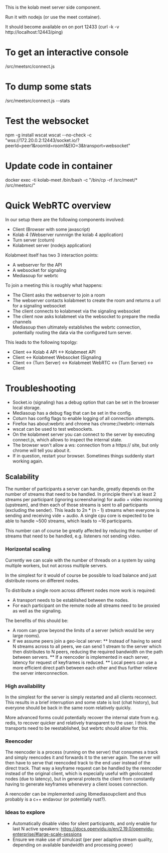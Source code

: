 This is the kolab meet server side component.

Run it with nodejs (or use the meet container).

It should become available on on port 12433 (curl -k -v http://localhost:12443/ping)

# To get an interactive console
/src/meetsrc/connect.js

# To dump some stats
/src/meetsrc/connect.js --stats

# Test the websocket
npm -g install wscat
wscat --no-check -c "wss://172.20.0.2:12443/socket.io/?peerId=peer1&roomId=room1&EIO=3&transport=websocket"

# Update code in container
docker exec -ti kolab-meet /bin/bash -c "/bin/cp -rf /src/meet/* /src/meetsrc/"

# Quick WebRTC overview

In our setup there are the following components involved:
* Client (Browser with some javascript)
* Kolab 4 (Webserver runnnign the kolab 4 application)
* Turn server (coturn)
* Kolabmeet server (nodejs application)

Kolabmeet itself has two 3 interaction points:
* A webserver for the API
* A websocket for signaling
* Mediasoup for webrtc

To join a meeting this is roughly what happens:
* The Client asks the webserver to join a room
* The webserver contacts kolabmeet to create the room and returns a url for a signaling websocket
* The client connects to kolabmeet via the signaling websocket
* The client now asks kolabmeet via the websocket to prepare the media channels
* Mediasoup then ultimately establishes the webrtc connection, potentially routing the data via the configured turn server.

This leads to the following topolgy:
* Client <-> Kolab 4 API <-> Kolabmeet API
* Client <-> Kolabmeet Websocket (Signaling
* Client <-> (Turn Server) <-> Kolabmeet WebRTC <-> (Turn Server) <-> Client


# Troubleshooting

* Socket.io (signaling) has a debug option that can be set in the browser local storage.
* Mediasoup has a debug flag that can be set in the config.
* Coturn has config flags to enable logging of all connection attempts.
* Firefox has about:webrtc and chrome has chrome://webrtc-internals
* wscat can be used to test websockets.
* On the kolabmeet server you can connect to the server by executing connect.js, which allows to inspect the internal state.
* The browser won't allow a ws: connection from a https:// site, but only chrome will tell you about it.
* If in question, restart your browser. Sometimes things suddenly start working again.


## Scalability

The number of participants a server can handle, greatly depends on the number of streams that need to be handled.
In principle there's at least 2 streams per participant (ignoring screensharing) for audio + video incoming (upstream), and then each of those streams is sent to all participants (excluding the sender). This leads to 2n * (n - 1) streams when everyone is sending and receiving vide + audio. A single cpu core is expected to be able to handle ~500 streams, which leads to ~16 participants.

This number can of course be greatly affected by reducing the number of streams that need to be handled, e.g. listeners not sending video.

### Horizontal scaling

Currently we can scale with the number of threads on a system by using multiple workers, but not across multiple servers.

In the simplest for it would of course be possible to load balance and just distribute rooms on different nodes.

To distribute a single room across different nodes more work is required:
* A transport needs to be established between the nodes.
* For each participant on the remote node all streams need to be proxied as well as the signaling.

The benefits of this should be:
* A room can grow beyond the limits of a server (which would be very large rooms).
* If we assume peers join a geo-local server:
** Instead of having to send N streams across to all peers, we can send 1 stream to the server which then distributes to N peers, reducing the required bandwidth on the path between servers.
** If a reencoder is implemented in each server, latency for request of keyframes is reduced.
** Local peers can use a more efficient direct path between each other and thus further relieve the server interconnection.

### High availability

In the simplest for the server is simply restarted and all clients reconnect. This results in a brief interruption and some state is lost (chat history), but everyone should be back in the same room relatively quickly.

More advanced forms could potentially recover the internal state from e.g. redis, to recover quicker and relatively transparent to the user. I think the transports need to be reestablished, but webrtc should allow for this.

### Reencoder

The reencoder is a process (running on the server) that consumes a track and simply reencodes it and forwards it to the server again. The server will then have to serve that reencoded track to the end user instead of the direct track.
That way a keyframe request can be handled by the reencoder instead of the original client, which is especially useful with geolocated nodes (due to latency), but in general protects the client from constantly having to generate keyframes whenevery a client looses connection.

A reencoder can be implemented using libmediasoupclient and thus probably is a c++ endavour (or potentially rust?).

### Ideas to explore

* Automatically disable video for silent participants, and only enable for last N active speakers: https://docs.openvidu.io/en/2.19.0/openvidu-enterprise/#large-scale-sessions
* Ensure we make use of simulcast (per peer adaptive stream quality, depending on available bandwidth and processing power)
